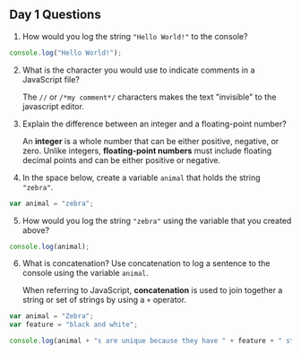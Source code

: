 ## Day 1 Questions

1. How would you log the string `"Hello World!"` to the console?

```javascript
console.log("Hello World!");
```

2. What is the character you would use to indicate comments in a JavaScript file?

    The `//` or `/*my comment*/` characters makes the text "invisible" to the javascript editor.

3. Explain the difference between an integer and a floating-point number?

    An **integer** is a whole number that can be either positive, negative, or zero. Unlike integers, **floating-point numbers** must include floating decimal points and can be either positive or negative.

4. In the space below, create a variable `animal` that holds the string `"zebra"`.

```javascript
var animal = "zebra";
```

5. How would you log the string `"zebra"` using the variable that you created above?

```javascript
console.log(animal);
```

6. What is concatenation? Use concatenation to log a sentence to the console using the variable `animal`.

    When referring to JavaScript, **concatenation** is used to join together a string or set of strings by using a `+` operator.

```javascript
var animal = "Zebra";
var feature = "black and white";

console.log(animal + "s are unique because they have " + feature + " stripes.");
```

